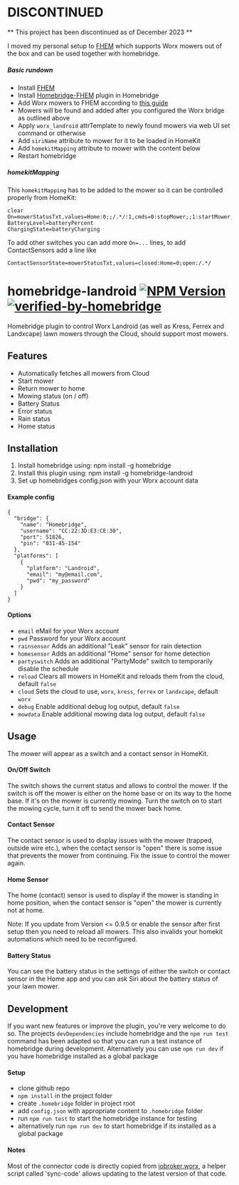# DISCONTINUED

** This project has been discontinued as of December 2023 **

I moved my personal setup to [FHEM](https://github.com/fhem) which supports Worx mowers out of the box and can be used together with homebridge.

##### Basic rundown

- Install [FHEM](https://fhem.de/#Installation)
- Install [Homebridge-FHEM](https://github.com/justme-1968/homebridge-fhem) plugin in Homebridge
- Add Worx mowers to FHEM according to [this guide](https://wiki.fhem.de/wiki/Mähroboter:_Worx_Landroid,_Kress,_Landxcape)
- Mowers will be found and added after you configured the Worx bridge as outlined above
- Apply `worx_landroid` attrTemplate to newly found mowers via web UI set command or otherwise
- Add `siriName` attribute to mower for it to be loaded in HomeKit
- Add `homekitMapping` attribute to mower with the content below
- Restart homebridge

##### homekitMapping

This `homekitMapping` has to be added to the mower so it can be controlled properly from HomeKit:
```
clear
On=mowerStatusTxt,values=Home:0;;/.*/:1,cmds=0:stopMower;;1:startMower;;false:stopMower;;true:startMower
BatteryLevel=batteryPercent
ChargingState=batteryCharging
```

To add other switches you can add more `On=...` lines, to add ContactSensors add a line like
```
ContactSensorState=mowerStatusTxt,values=closed:Home=0;open:/.*/
```

# homebridge-landroid [![NPM Version](https://img.shields.io/npm/v/homebridge-landroid.svg)](https://www.npmjs.com/package/homebridge-landroid) [![verified-by-homebridge](https://badgen.net/badge/homebridge/verified/purple)](https://github.com/homebridge/homebridge/wiki/Verified-Plugins)
Homebridge plugin to control Worx Landroid (as well as Kress, Ferrex and Landxcape) lawn mowers through the Cloud, should support most mowers.

## Features
 - Automatically fetches all mowers from Cloud
 - Start mower
 - Return mower to home
 - Mowing status (on / off)
 - Battery Status
 - Error status
 - Rain status
 - Home status

## Installation
1. Install homebridge using: npm install -g homebridge
2. Install this plugin using: npm install -g homebridge-landroid
3. Set up homebridges config.json with your Worx account data

#### Example config
```
{
  "bridge": {
    "name": "Homebridge",
    "username": "CC:22:3D:E3:CE:30",
    "port": 51826,
    "pin": "031-45-154"
  },
  "platforms": [
    {
      "platform": "Landroid",
      "email": "my@email.com",
      "pwd": "my_password"
    }
  ]
}
```

#### Options
 - `email` eMail for your Worx account
 - `pwd` Password for your Worx account
 - `rainsensor` Adds an additional "Leak" sensor for rain detection
 - `homesensor` Adds an additional "Home" sensor for home detection
 - `partyswitch` Adds an additional "PartyMode" switch to temporarily disable the schedule
 - `reload` Clears all mowers in HomeKit and reloads them from the cloud, default `false`
 - `cloud` Sets the cloud to use, `worx`, `kress`, `ferrex` or `landxcape`, default `worx`
 - `debug` Enable additional debug log output, default `false`
 - `mowdata` Enable additional mowing data log output, default `false`

## Usage
 The mower will appear as a switch and a contact sensor in HomeKit.

#### On/Off Switch
The switch shows the current status and allows to control the mower. If the switch is off the mower is either on the home base or on its way to the home base. If it's on the mower is currently mowing. Turn the switch on to start the mowing cycle, turn it off to send the mower back home.

#### Contact Sensor
The contact sensor is used to display issues with the mower (trapped, outside wire etc.), when the contact sensor is "open" there is some issue that prevents the mower from continuing. Fix the issue to control the mower again.

#### Home Sensor
The home (contact) sensor is used to display if the mower is standing in home position, when the contact sensor is "open" the mower is currently not at home.

Note: If you update from Version <= 0.9.5 or enable the sensor after first setup then you need to reload all mowers. This also invalids your homekit automations which need to be reconfigured.

#### Battery Status
You can see the battery status in the settings of either the switch or contact sensor in the Home app and you can ask Siri about the battery status of your lawn mower.

## Development
If you want new features or improve the plugin, you're very welcome to do so. The projects `devDependencies` include homebridge and the `npm run test` command has been adapted so that you can run a test instance of homebridge during development. Alternatively you can use `npm run dev` if you have homebridge installed as a global package
#### Setup
- clone github repo
- `npm install` in the project folder
- create `.homebridge` folder in project root
- add `config.json` with appropriate content to `.homebridge` folder
- run `npm run test` to start the homebridge instance for testing
- alternatively run `npm run dev` to start homebridge if its installed as a global package

#### Notes
Most of the connector code is directly copied from [iobroker.worx](https://github.com/iobroker-community-adapters/ioBroker.worx), a helper script called 'sync-code' allows updating to the latest version of that code.

